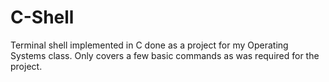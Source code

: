 # C-Shell
Terminal shell implemented in C done as a project for my Operating Systems class. Only covers a few basic commands as was required for the project.
